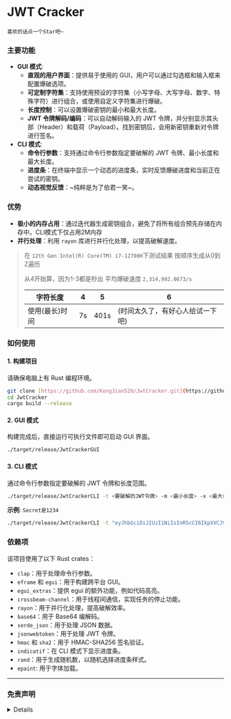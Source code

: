 # JWT Cracker

`喜欢的话点一个Star吧~`

### 主要功能

* **GUI 模式**:
    * **直观的用户界面**：提供易于使用的 GUI，用户可以通过勾选框和输入框来配置爆破选项。
    * **可定制字符集**：支持使用预设的字符集（小写字母、大写字母、数字、特殊字符）进行组合，或使用自定义字符集进行爆破。
    * **长度控制**：可以设置爆破密钥的最小和最大长度。
    * **JWT 令牌解码/编码**：可以自动解码输入的 JWT 令牌，并分别显示其头部（Header）和载荷（Payload）。找到密钥后，会用新密钥重新对令牌进行签名。
* **CLI 模式**:
    * **命令行参数**：支持通过命令行参数指定要破解的 JWT 令牌、最小长度和最大长度。
    * **进度条**：在终端中显示一个动态的进度条，实时反馈爆破进度和当前正在尝试的密钥。
  * **动态视觉反馈**：~纯粹是为了伯君一笑~。

### 优势

* **极小的内存占用**：通过迭代器生成密钥组合，避免了将所有组合预先存储在内存中。CLI模式下仅占用2M内存
* **并行处理**：利用 `rayon` 库进行并行化处理，以提高破解速度。

> 在 `12th Gen Intel(R) Core(TM) i7-12700H`下测试结果 按顺序生成从0到Z遍历
>
> 从4开始算，因为1-3都是秒出 平均爆破速度 `2,314,992.0673/s`
>
> | 字符长度       | 4   | 5    | 6                 |
> |------------|-----|------|-|
> | 使用(最长)时间   | 7s  | 401s | (时间太久了，有好心人给试一下吧) |

### 如何使用

#### 1. 构建项目

请确保电脑上有 Rust 编程环境。

```sh
git clone [https://github.com/KongJian520/JwtCracker.git](https://github.com/KongJian520/JwtCracker.git)
cd JwtCracker
cargo build --release
```

#### 2\. GUI 模式

构建完成后，直接运行可执行文件即可启动 GUI 界面。

```sh
./target/release/JwtCrackerGUI
```

#### 3\. CLI 模式

通过命令行参数指定要破解的 JWT 令牌和长度范围。

```sh
./target/release/JwtCrackerCLI -t <要破解的JWT令牌> -m <最小长度> -x <最大长度>
```

**示例**:
`Secret是1234`

```sh
./target/release/JwtCrackerCLI -t "eyJhbGciOiJIUzI1NiIsInR5cCI6IkpXVCJ9.eyJzdWIiOiIxMjM0NTY3ODkwIiwibmFtZSI6IkpvaG4gRG9lIiwiYWRtaW4iOnRydWUsImlhdCI6MTUxNjIzOTAyMn0.iQunLC9JL7hQ0nOGeeUGjpoxi2aE5F4V-Libb7Vqulw" -m 1 -x 10
```

### 依赖项

该项目使用了以下 Rust crates：

* `clap`：用于处理命令行参数。
* `eframe` 和 `egui`：用于构建跨平台 GUI。
* `egui_extras`：提供 egui 的额外功能，例如代码高亮。
* `crossbeam-channel`：用于线程间通信，实现任务的停止功能。
* `rayon`：用于并行化处理，提高破解效率。
* `base64`：用于 Base64 编解码。
* `serde_json`：用于处理 JSON 数据。
* `jsonwebtoken`：用于处理 JWT 令牌。
* `hmac` 和 `sha2`：用于 HMAC-SHA256 签名验证。
* `indicatif`：在 CLI 模式下显示进度条。
* `rand`：用于生成随机数，以随机选择进度条样式。
* `epaint`: 用于字体加载。

-----

### 免责声明

<details>
此软件的开发和发布仅用于教育和研究目的。其旨在帮助安全专业人员和开发人员理解 JWT（JSON Web
Tokens）的工作原理和潜在的安全漏洞，以便更好地保护他们的应用程序。

**用户责任**

您理解并同意，使用本软件的风险由您自行承担。您有责任确保您的所有行为都符合适用的法律法规。本软件不得用于任何非法或未经授权的活动，包括但不限于未经授权地访问、修改或破坏任何系统、数据或网络。

**无担保**
本软件按“原样”提供，不附带任何形式的明示或暗示保证，包括但不限于适销性、特定用途适用性或非侵权性的保证。开发者不保证本软件的功能将满足您的要求，或者其运行将不间断、无错误或无病毒。

**责任限制**

在任何情况下，开发者均不对因使用或无法使用本软件而引起的任何直接、间接、附带、特殊、惩罚性或后果性损害（包括但不限于利润损失、数据丢失或业务中断）承担责任，即使开发者已被告知此类损害的可能性。

通过使用本软件，您即表示已阅读并理解本免责声明的所有条款，并同意遵守。如果您不同意这些条款，请勿使用本软件。

</details>

